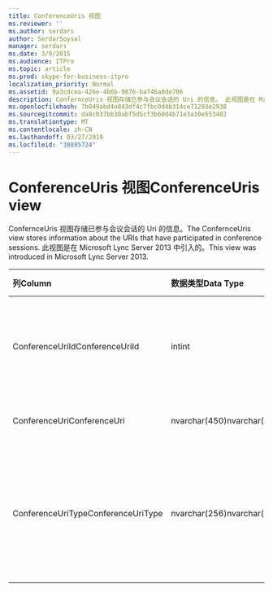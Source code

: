 ```yaml
---
title: ConferenceUris 视图
ms.reviewer: ''
ms.author: serdars
author: SerdarSoysal
manager: serdars
ms.date: 3/9/2015
ms.audience: ITPro
ms.topic: article
ms.prod: skype-for-business-itpro
localization_priority: Normal
ms.assetid: 9a3cdcea-426e-4b6b-9876-ba746a8de706
description: ConfernceUris 视图存储已参与会议会话的 Uri 的信息。 此视图是在 Microsoft Lync Server 2013 中引入的。
ms.openlocfilehash: 7b049abd4a843df4c7fbc0d4b314ce71203e2938
ms.sourcegitcommit: da8c037bb30abf5d5cf3b60d4b71e3a10e553402
ms.translationtype: MT
ms.contentlocale: zh-CN
ms.lasthandoff: 03/27/2019
ms.locfileid: "30895724"
---
```

# <a name="conferenceuris-view"></a><span data-ttu-id="4e21b-104">ConferenceUris 视图</span><span class="sxs-lookup"><span data-stu-id="4e21b-104">ConferenceUris view</span></span>
 
<span data-ttu-id="4e21b-105">ConfernceUris 视图存储已参与会议会话的 Uri 的信息。</span><span class="sxs-lookup"><span data-stu-id="4e21b-105">The ConfernceUris view stores information about the URIs that have participated in conference sessions.</span></span> <span data-ttu-id="4e21b-106">此视图是在 Microsoft Lync Server 2013 中引入的。</span><span class="sxs-lookup"><span data-stu-id="4e21b-106">This view was introduced in Microsoft Lync Server 2013.</span></span>
  
|<span data-ttu-id="4e21b-107">**列**</span><span class="sxs-lookup"><span data-stu-id="4e21b-107">**Column**</span></span>|<span data-ttu-id="4e21b-108">**数据类型**</span><span class="sxs-lookup"><span data-stu-id="4e21b-108">**Data Type**</span></span>|<span data-ttu-id="4e21b-109">**详细信息**</span><span class="sxs-lookup"><span data-stu-id="4e21b-109">**Details**</span></span>|
|:-----|:-----|:-----|
|<span data-ttu-id="4e21b-110">ConferenceUriId</span><span class="sxs-lookup"><span data-stu-id="4e21b-110">ConferenceUriId</span></span>  <br/> |<span data-ttu-id="4e21b-111">int</span><span class="sxs-lookup"><span data-stu-id="4e21b-111">int</span></span>  <br/> |<span data-ttu-id="4e21b-112">标识此会议 URI 的唯一编号。</span><span class="sxs-lookup"><span data-stu-id="4e21b-112">Unique number identifying the conference URI.</span></span>  <br/> |
|<span data-ttu-id="4e21b-113">ConferenceUri</span><span class="sxs-lookup"><span data-stu-id="4e21b-113">ConferenceUri</span></span>  <br/> |<span data-ttu-id="4e21b-114">nvarchar(450)</span><span class="sxs-lookup"><span data-stu-id="4e21b-114">nvarchar(450)</span></span>  <br/> |<span data-ttu-id="4e21b-115">会议的 URI。</span><span class="sxs-lookup"><span data-stu-id="4e21b-115">URI of the conference.</span></span>  <br/> |
|<span data-ttu-id="4e21b-116">ConferenceUriType</span><span class="sxs-lookup"><span data-stu-id="4e21b-116">ConferenceUriType</span></span>  <br/> |<span data-ttu-id="4e21b-117">nvarchar(256)</span><span class="sxs-lookup"><span data-stu-id="4e21b-117">nvarchar(256)</span></span>  <br/> |<span data-ttu-id="4e21b-118">会议 URI 的类型。</span><span class="sxs-lookup"><span data-stu-id="4e21b-118">Type of conference URI.</span></span> <span data-ttu-id="4e21b-119">请参阅[UriTypes 表](uritypes.md)的详细信息。</span><span class="sxs-lookup"><span data-stu-id="4e21b-119">See the [UriTypes table](uritypes.md) for more information.</span></span> <br/> |
   

